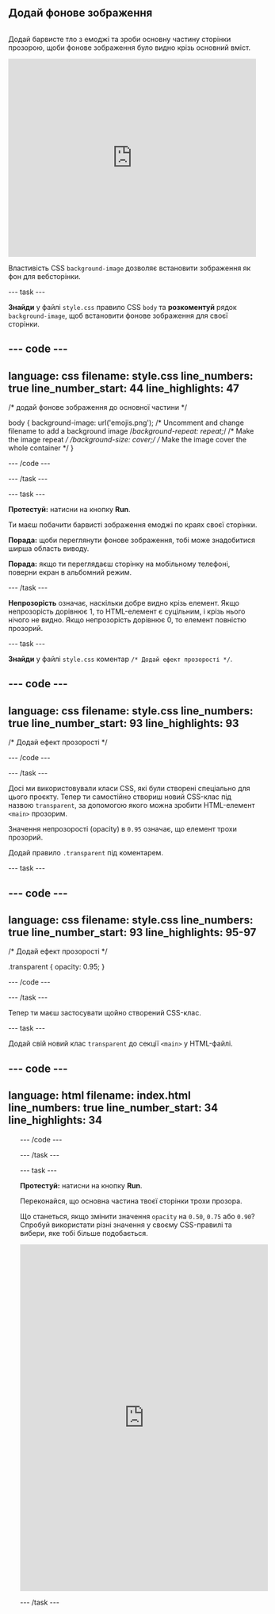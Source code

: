## Додай фонове зображення

<div style="display: flex; flex-wrap: wrap">
<div style="flex-basis: 200px; flex-grow: 1; margin-right: 15px;">

Додай барвисте тло з емоджі та зроби основну частину сторінки прозорою, щоби фонове зображення було видно крізь основний вміст.

</div>
<div>
<iframe src="https://editor.raspberrypi.org/en/embed/viewer/top-5-emoji-list-step-4" width="500" height="400" frameborder="0" marginwidth="0" marginheight="0" allowfullscreen> </iframe>
</div>
</div>

Властивість CSS `background-image` дозволяє встановити зображення як фон для вебсторінки.

\--- task ---

**Знайди** у файлі `style.css` правило CSS `body` та **розкоментуй** рядок `background-image`, щоб встановити фонове зображення для своєї сторінки.

## --- code ---

language: css
filename: style.css
line_numbers: true
line_number_start: 44
line_highlights: 47
--------------------------------------------------------

/\* додай фонове зображення до основної частини \*/

body {
background-image: url('emojis.png'); /\* Uncomment and change filename to add a background image
/_background-repeat: repeat;_/ /\* Make the image repeat _/
/_background-size: cover;_/ /_ Make the image cover the whole container \*/
}

\--- /code ---

\--- /task ---

\--- task ---

**Протестуй:** натисни на кнопку **Run**.

Ти маєш побачити барвисті зображення емоджі по краях своєї сторінки.

**Порада:** щоби переглянути фонове зображення, тобі може знадобитися ширша область виводу.

**Порада:** якщо ти переглядаєш сторінку на мобільному телефоні, поверни екран в альбомний режим.

\--- /task ---

**Непрозорість** означає, наскільки добре видно крізь елемент. Якщо непрозорість дорівнює 1, то HTML-елемент є суцільним, і крізь нього нічого не видно. Якщо непрозорість дорівнює 0, то елемент повністю прозорий.

\--- task ---

**Знайди** у файлі `style.css` коментар `/* Додай ефект прозорості */`.

## --- code ---

language: css
filename: style.css
line_numbers: true
line_number_start: 93
line_highlights: 93
--------------------------------------------------------

/\* Додай ефект прозорості \*/

\--- /code ---

\--- /task ---

Досі ми використовували класи CSS, які були створені спеціально для цього проєкту. Тепер ти самостійно створиш новий CSS-клас під назвою `transparent`, за допомогою якого можна зробити HTML-елемент `<main>` прозорим.

Значення непрозорості (opacity) в `0.95` означає, що елемент трохи прозорий.

Додай правило `.transparent` під коментарем.

\--- task ---

## --- code ---

language: css
filename: style.css
line_numbers: true
line_number_start: 93
line_highlights: 95-97
-----------------------------------------------------------

/\* Додай ефект прозорості \*/

.transparent {
opacity: 0.95;
}

\--- /code ---

\--- /task ---

Тепер ти маєш застосувати щойно створений CSS-клас.

\--- task ---

Додай свій новий клас `transparent` до секції `<main>` у HTML-файлі.

## --- code ---

language: html
filename: index.html
line_numbers: true
line_number_start: 34
line_highlights: 34
--------------------------------------------------------

<main class="transparent">
  <section class="wrap">    
    <ol class="wide">

\--- /code ---

\--- /task ---

\--- task ---

**Протестуй:** натисни на кнопку **Run**.

Переконайся, що основна частина твоєї сторінки трохи прозора.

Що станеться, якщо змінити значення `opacity` на `0.50`, `0.75` або `0.90`? Спробуй використати різні значення у своєму CSS-правилі та вибери, яке тобі більше подобається.

<div>
<iframe src="https://editor.raspberrypi.org/en/embed/viewer/top-5-emoji-list-step-4" width="500" height="700" frameborder="0" marginwidth="0" marginheight="0" allowfullscreen> </iframe>
</div>

\--- /task ---
